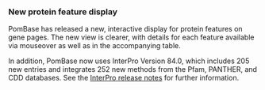 ### New protein feature display
<!-- pombase_flags: frontpage -->
<!-- newsfeed_thumbnail: pombelist.png -->

PomBase has released a new, interactive display for protein features
on gene pages. The new view is clearer, with details for each feature
available via mouseover as well as in the accompanying table.

In addition, PomBase now uses InterPro Version 84.0, which includes
205 new entries and integrates 252 new methods from the Pfam, PANTHER,
and CDD databases. See the [InterPro release
notes](https://www.ebi.ac.uk/interpro/release_notes/) for further
information.


